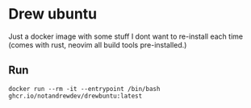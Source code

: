 # Drew ubuntu

Just a docker image with some stuff I dont want to re-install each time (comes with rust, neovim all build tools pre-installed.)

## Run
`docker run --rm -it --entrypoint /bin/bash ghcr.io/notandrewdev/drewbuntu:latest`
